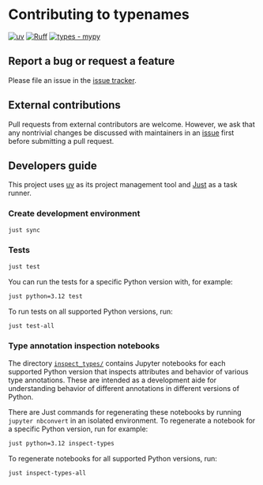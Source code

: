 # Contributing to typenames

[![uv](https://img.shields.io/endpoint?url=https://raw.githubusercontent.com/astral-sh/uv/main/assets/badge/v0.json)](https://github.com/astral-sh/uv)
[![Ruff](https://img.shields.io/endpoint?url=https://raw.githubusercontent.com/astral-sh/ruff/main/assets/badge/v2.json)](https://github.com/astral-sh/ruff)
[![types - mypy](https://img.shields.io/badge/types-mypy-blue.svg)](https://github.com/python/mypy)

## Report a bug or request a feature

Please file an issue in the [issue tracker](https://github.com/drivendataorg/typenames/issues).

## External contributions

Pull requests from external contributors are welcome. However, we ask that any nontrivial changes be discussed with maintainers in an [issue](https://github.com/drivendataorg/typenames/issues) first before submitting a pull request.

## Developers guide

This project uses [uv](https://docs.astral.sh/uv/) as its project management tool and [Just](https://github.com/casey/just) as a task runner.

### Create development environment

```bash
just sync
```

### Tests

```bash
just test
```

You can run the tests for a specific Python version with, for example:

```bash
just python=3.12 test
```

To run tests on all supported Python versions, run:

```bash
just test-all
```

### Type annotation inspection notebooks

The directory [`inspect_types/`](./inspect_types/) contains Jupyter notebooks for each supported Python version that inspects attributes and behavior of various type annotations. These are intended as a development aide for understanding behavior of different annotations in different versions of Python.

There are Just commands for regenerating these notebooks by running `jupyter nbconvert` in an isolated environment. To regenerate a notebook for a specific Python version, run for example:

```bash
just python=3.12 inspect-types
```

To regenerate notebooks for all supported Python versions, run:

```bash
just inspect-types-all
```
